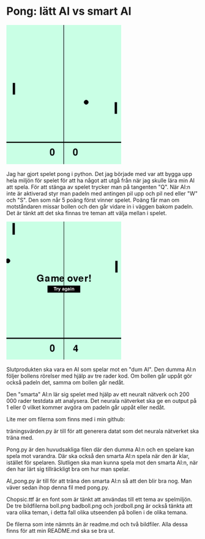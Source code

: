 # **Pong: lätt AI vs smart AI**

<img src="https://github.com/abbindustrigymnasium/ai-dataanalys-AbbMyBjo/blob/main/AI%20projekt/Screenshot%20(13).png" alt="Pong" width="300"/>

Jag har gjort spelet pong i python. Det jag började med var att bygga upp hela miljön för spelet för att ha något att utgå från när jag skulle lära min AI att spela.
För att stänga av spelet trycker man på tangenten "Q". När AI:n inte är aktiverad styr man padeln med antingen pil upp och pil ned eller "W" och "S". Den som når 5 poäng först vinner spelet. Poäng får man om motståndaren missar bollen och den går vidare in i väggen bakom padeln.
Det är tänkt att det ska finnas tre teman att välja mellan i spelet. 

<img src="https://github.com/abbindustrigymnasium/ai-dataanalys-AbbMyBjo/blob/main/AI%20projekt/Screenshot%20(14).png" alt="Pong" width="300"/>

Slutprodukten ska vara en AI som spelar mot en "dum AI". Den dumma AI:n följer bollens rörelser med hjälp av tre rader kod. Om bollen går uppåt gör också padeln det, samma om bollen går nedåt.

Den "smarta" AI:n lär sig spelet med hjälp av ett neuralt nätverk och 200 000 rader testdata att analysera. Det neurala nätverket ska ge en output på 1 eller 0 vilket kommer avgöra om padeln går uppåt eller nedåt.

Lite mer om filerna som finns med i min github:

träningsvärden.py är till för att generera datat som det neurala nätverket ska träna med.

Pong.py är den huvudsakliga filen där den dumma AI:n och en spelare kan spela mot varandra. Där ska också den smarta AI:n spela när den är klar, istället för spelaren. Slutligen ska man kunna spela mot den smarta AI:n, när den har lärt sig tillräckligt bra om hur man spelar. 

AI_pong.py är till för att träna den smarta AI:n så att den blir bra nog. Man väver sedan ihop denna fil med pong.py.

Chopsic.ttf är en font som är tänkt att användas till ett tema av spelmiljön. 
De tre bildfilerna boll.png badboll.png och jordboll.png är också tänkta att vara olika teman, i detta fall olika utseenden på bollen i de olika temana.

De filerna som inte nämnts än är readme.md och två bildfiler. Alla dessa finns för att min README.md ska se bra ut.
